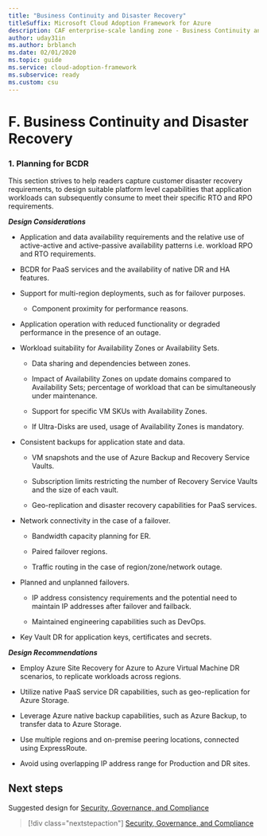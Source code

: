 ```yaml
---
title: "Business Continuity and Disaster Recovery"
titleSuffix: Microsoft Cloud Adoption Framework for Azure
description: CAF enterprise-scale landing zone - Business Continuity and Disaster Recovery
author: uday31in
ms.author: brblanch
ms.date: 02/01/2020
ms.topic: guide
ms.service: cloud-adoption-framework
ms.subservice: ready
ms.custom: csu
---
```



# F. Business Continuity and Disaster Recovery

### 1. Planning for BCDR

This section strives to help readers capture customer disaster recovery requirements, to design suitable platform level capabilities that application workloads can subsequently consume to meet their specific RTO and RPO requirements.

***Design Considerations***

- Application and data availability requirements and the relative use of active-active and active-passive availability patterns i.e. workload RPO and RTO requirements.

- BCDR for PaaS services and the availability of native DR and HA features.

- Support for multi-region deployments, such as for failover purposes.

    - Component proximity for performance reasons.

- Application operation with reduced functionality or degraded performance in the presence of an outage.

- Workload suitability for Availability Zones or Availability Sets.

    - Data sharing and dependencies between zones.

    - Impact of Availability Zones on update domains compared to Availability Sets; percentage of workload that can be simultaneously under maintenance.

    - Support for specific VM SKUs with Availability Zones.

    - If Ultra-Disks are used, usage of Availability Zones is mandatory.

- Consistent backups for application state and data.

    - VM snapshots and the use of Azure Backup and Recovery Service Vaults.

    - Subscription limits restricting the number of Recovery Service Vaults and the size of each vault.

    - Geo-replication and disaster recovery capabilities for PaaS services.

- Network connectivity in the case of a failover.

    - Bandwidth capacity planning for ER.

    - Paired failover regions.

    - Traffic routing in the case of region/zone/network outage.

- Planned and unplanned failovers.

    - IP address consistency requirements and the potential need to maintain IP addresses after failover and failback.

    - Maintained engineering capabilities such as DevOps.

- Key Vault DR for application keys, certificates and secrets.

***Design Recommendations***

- Employ Azure Site Recovery for Azure to Azure Virtual Machine DR scenarios, to replicate workloads across regions.

- Utilize native PaaS service DR capabilities, such as geo-replication for Azure Storage.

- Leverage Azure native backup capabilities, such as Azure Backup, to transfer data to Azure Storage.

- Use multiple regions and on-premise peering locations, connected using ExpressRoute.

<!-- -->

- Avoid using overlapping IP address range for Production and DR sites.

## Next steps

Suggested design for [Security, Governance, and Compliance](./G-Security-Governance-and-Compliance.md)

> [!div class="nextstepaction"]
> [Security, Governance, and Compliance](./G-Security-Governance-and-Compliance.md)